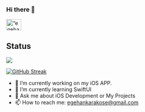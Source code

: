 ### Hi there 👋

<a href="https://www.linkedin.com/in/egehan-karaköse-b05942171/" target="blank"><img align="center" src="https://raw.githubusercontent.com/rahuldkjain/github-profile-readme-generator/master/src/images/icons/Social/linked-in-alt.svg" alt=“egehan-karakose” height="30" width="40" /></a>


## Status


<img src="https://github-readme-stats.vercel.app/api?username=egehan&&show_icons=true&title_color=ffffff&icon_color=bb2acf&text_color=daf7dc&bg_color=151515">

[![GitHub Streak](https://streak-stats.demolab.com/?user=egehan-karakose&theme=dark)](https://git.io/streak-stats)

- 🔭 I’m currently working on my iOS APP.
- 🌱 I’m currently learning SwiftUI
- 💬 Ask me about iOS Development or My Projects
- 📫 How to reach me: egehankarakose@gmail.com

<!--
**egehan-karakose/egehan-karakose** is a ✨ _special_ ✨ repository because its `README.md` (this file) appears on your GitHub profile.



Here are some ideas to get you started:

- 🔭 I’m currently working on ...
- 🌱 I’m currently learning ...
- 👯 I’m looking to collaborate on ...
- 🤔 I’m looking for help with ...
- 💬 Ask me about ...
- 📫 How to reach me: ...
- 😄 Pronouns: ...
- ⚡ Fun fact: ...
-->
